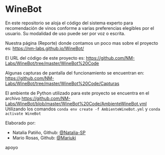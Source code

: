 # WineBot
En este repositorio se aloja el código del sistema experto para recomendación de vinos conforme a varias preferencias elegibles por el usuario. Su modalidad de uso puede ser por voz o escrita.

Nuestra página (Reporte) donde contamos un poco mas sobre el proyecto es: https://nm-labs.github.io/WineBot/

El URL del código de este proyecto es: https://github.com/NM-Labs/WineBot/tree/master/WineBot%20Code

Algunas capturas de pantalla del funcionamiento se encuentran en: https://github.com/NM-Labs/WineBot/tree/master/WineBot%20Code/Capturas

El ambiente de Python utilizado para este proyecto se encuentra en el archivo https://github.com/NM-Labs/WineBot/blob/master/WineBot%20Code/AmbienteWineBot.yml 
Utilizando los comandos `conda env create -f AmbienteWineBot.yml` y `conda activate WineBot` 

Elaborado por: 

* Natalia Patiño,  Github: [@Natalia-SP](https://github.com/Natalia-SP)
* Mario Rosas,     Github: [@Mariuki](https://github.com/Mariuki)


apoyo
